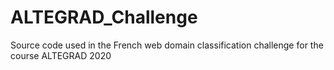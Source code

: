 # ALTEGRAD_Challenge
Source code used in the French web domain classification challenge for the course ALTEGRAD 2020
